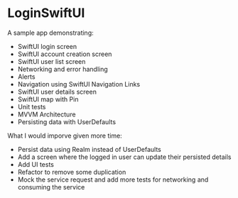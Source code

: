 # LoginSwiftUI

A sample app demonstrating:
- SwiftUI login screen
- SwiftUI account creation screen
- SwiftUI user list screen
- Networking and error handling
- Alerts
- Navigation using SwiftUI Navigation Links
- SwiftUI user details screen
- SwiftUI map with Pin
- Unit tests
- MVVM Architecture
- Persisting data with UserDefaults

What I would imporve given more time:
- Persist data using Realm instead of UserDefaults
- Add a screen where the logged in user can update their persisted details
- Add UI tests
- Refactor to remove some duplication
- Mock the service request and add more tests for networking and consuming the service

